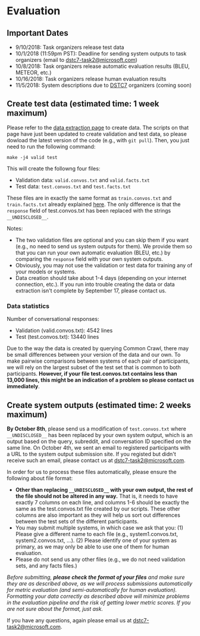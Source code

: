 # Evaluation

## Important Dates
* 9/10/2018: Task organizers release test data
* 10/1/2018 (11:59pm PST): Deadline for sending system outputs to task organizers (email to <dstc7-task2@microsoft.com>)
* 10/8/2018: Task organizers release automatic evaluation results (BLEU, METEOR, etc.)
* 10/16/2018: Task organizers release human evaluation results
* 11/5/2018: System descriptions due to [DSTC7](http://workshop.colips.org/dstc7/) organizers (coming soon)

## Create test data (estimated time: 1 week maximum)

Please refer to the [data extraction page](https://github.com/DSTC-MSR-NLP/DSTC7-End-to-End-Conversation-Modeling/tree/master/data_extraction) to create data. The scripts on that page have just been updated to create validation and test data, so please dowload the latest version of the code (e.g., with `git pull`). Then, you just need to run the following command:

```make -j4 valid test```

This will create the followng four files:

* Validation data: ``valid.convos.txt`` and ``valid.facts.txt``
* Test data: ``test.convos.txt`` and ``test.facts.txt``

These files are in exactly the same format as ``train.convos.txt`` and ``train.facts.txt`` already explained [here](https://github.com/DSTC-MSR-NLP/DSTC7-End-to-End-Conversation-Modeling/tree/master/data_extraction). The only difference is that the ``response`` field of test.convos.txt has been replaced with the strings ``__UNDISCLOSED__``.

Notes: 
* The two validation files are optional and you can skip them if you want (e.g., no need to send us system outputs for them). We provide them so that you can run your own automatic evaluation (BLEU, etc.) by comparing the ``response`` field with your own system outputs. 
* Obviously, you may not use the validation or test data for training any of your models or systems.
* Data creation should take about 1-4 days (depending on your internet connection, etc.). If you run into trouble creating the data or data extraction isn't complete by September 17, please contact us.

### Data statistics

Number of conversational responses: 
* Validation (valid.convos.txt): 4542 lines
* Test (test.convos.txt): 13440 lines

Due to the way the data is created by querying Common Crawl, there may be small differences between your version of the data and our own. To make pairwise comparisons between systems of each pair of participants, we will rely on the largest subset of the test set that is common to both participants.  **However, if your file test.convos.txt contains less than 13,000 lines, this might be an indication of a problem so please contact us immediately**.

## Create system outputs (estimated time: 2 weeks maximum)

**By October 8th**, please send us a modification of ``test.convos.txt`` where ``__UNDISCLOSED__`` has been replaced by your own system output, which is an output based on the query, subreddit, and conversation ID specified on the same line. On October 4th, we sent an email to registered participants with a URL to the system output submission site. If you registed but didn't receive such an email, please contact us at <dstc7-task2@microsoft.com>.

In order for us to process these files automatically, please ensure the following about file format:
* **Other than replacing ``__UNDISCLOSED__`` with your own output, the rest of the file should not be altered in any way.** That is, it needs to have exactly 7 columns on each line, and columns 1-6 should be exactly the same as the test.convos.txt file created by our scripts. These other columns are also important as they will help us sort out differences between the test sets of the different participants.
* You may submit multiple systems, in which case we ask that you: (1) Please give a different name to each file (e.g., system1.convos.txt, system2.convos.txt, ...). (2) Please identify one of your system as primary, as we may only be able to use one of them for human evaluation.
* Please do not send us any other files (e.g., we do not need validation sets, and any facts files.) 

*Before submitting, **please check the format of your files** and make sure they are as described above, as we will process submissions automatically for metric evaluation (and semi-automatically for human evaluation). Formatting your data correctly as described above will minimize problems in the evaluation pipeline and the risk of getting lower metric scores. If you are not sure about the format, just ask.*

If you have any questions, again please email us at <dstc7-task2@microsoft.com>.
